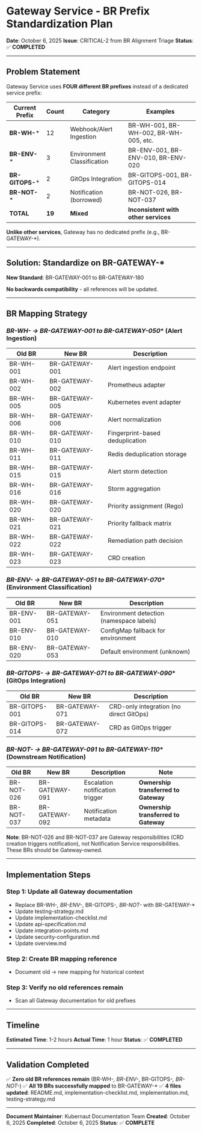 # Gateway Service - BR Prefix Standardization Plan

**Date**: October 6, 2025
**Issue**: CRITICAL-2 from BR Alignment Triage
**Status**: ✅ **COMPLETED**

---

## Problem Statement

Gateway Service uses **FOUR different BR prefixes** instead of a dedicated service prefix:

| Current Prefix | Count | Category | Examples |
|----------------|-------|----------|----------|
| **BR-WH-*** | 12 | Webhook/Alert Ingestion | BR-WH-001, BR-WH-002, BR-WH-005, etc. |
| **BR-ENV-*** | 3 | Environment Classification | BR-ENV-001, BR-ENV-010, BR-ENV-020 |
| **BR-GITOPS-*** | 2 | GitOps Integration | BR-GITOPS-001, BR-GITOPS-014 |
| **BR-NOT-*** | 2 | Notification (borrowed) | BR-NOT-026, BR-NOT-037 |
| **TOTAL** | **19** | **Mixed** | **Inconsistent with other services** |

**Unlike other services**, Gateway has no dedicated prefix (e.g., BR-GATEWAY-*).

---

## Solution: Standardize on BR-GATEWAY-*

**New Standard**: BR-GATEWAY-001 to BR-GATEWAY-180

**No backwards compatibility** - all references will be updated.

---

## BR Mapping Strategy

### **BR-WH-* → BR-GATEWAY-001 to BR-GATEWAY-050** (Alert Ingestion)

| Old BR | New BR | Description |
|--------|--------|-------------|
| BR-WH-001 | BR-GATEWAY-001 | Alert ingestion endpoint |
| BR-WH-002 | BR-GATEWAY-002 | Prometheus adapter |
| BR-WH-005 | BR-GATEWAY-005 | Kubernetes event adapter |
| BR-WH-006 | BR-GATEWAY-006 | Alert normalization |
| BR-WH-010 | BR-GATEWAY-010 | Fingerprint-based deduplication |
| BR-WH-011 | BR-GATEWAY-011 | Redis deduplication storage |
| BR-WH-015 | BR-GATEWAY-015 | Alert storm detection |
| BR-WH-016 | BR-GATEWAY-016 | Storm aggregation |
| BR-WH-020 | BR-GATEWAY-020 | Priority assignment (Rego) |
| BR-WH-021 | BR-GATEWAY-021 | Priority fallback matrix |
| BR-WH-022 | BR-GATEWAY-022 | Remediation path decision |
| BR-WH-023 | BR-GATEWAY-023 | CRD creation |

### **BR-ENV-* → BR-GATEWAY-051 to BR-GATEWAY-070** (Environment Classification)

| Old BR | New BR | Description |
|--------|--------|-------------|
| BR-ENV-001 | BR-GATEWAY-051 | Environment detection (namespace labels) |
| BR-ENV-010 | BR-GATEWAY-010 | ConfigMap fallback for environment |
| BR-ENV-020 | BR-GATEWAY-053 | Default environment (unknown) |

### **BR-GITOPS-* → BR-GATEWAY-071 to BR-GATEWAY-090** (GitOps Integration)

| Old BR | New BR | Description |
|--------|--------|-------------|
| BR-GITOPS-001 | BR-GATEWAY-071 | CRD-only integration (no direct GitOps) |
| BR-GITOPS-014 | BR-GATEWAY-072 | CRD as GitOps trigger |

### **BR-NOT-* → BR-GATEWAY-091 to BR-GATEWAY-110** (Downstream Notification)

| Old BR | New BR | Description | Note |
|--------|--------|-------------|------|
| BR-NOT-026 | BR-GATEWAY-091 | Escalation notification trigger | **Ownership transferred to Gateway** |
| BR-NOT-037 | BR-GATEWAY-092 | Notification metadata | **Ownership transferred to Gateway** |

**Note**: BR-NOT-026 and BR-NOT-037 are Gateway responsibilities (CRD creation triggers notification), not Notification Service responsibilities. These BRs should be Gateway-owned.

---

## Implementation Steps

### **Step 1: Update all Gateway documentation**
- Replace BR-WH-*, BR-ENV-*, BR-GITOPS-*, BR-NOT-* with BR-GATEWAY-*
- Update testing-strategy.md
- Update implementation-checklist.md
- Update api-specification.md
- Update integration-points.md
- Update security-configuration.md
- Update overview.md

### **Step 2: Create BR mapping reference**
- Document old → new mapping for historical context

### **Step 3: Verify no old references remain**
- Scan all Gateway documentation for old prefixes

---

## Timeline

**Estimated Time**: 1-2 hours
**Actual Time**: 1 hour
**Status**: ✅ **COMPLETED**

---

## Validation Completed

✅ **Zero old BR references remain** (BR-WH-*, BR-ENV-*, BR-GITOPS-*, BR-NOT-*)
✅ **All 19 BRs successfully mapped** to BR-GATEWAY-*
✅ **4 files updated**: README.md, implementation-checklist.md, implementation.md, testing-strategy.md

---

**Document Maintainer**: Kubernaut Documentation Team
**Created**: October 6, 2025
**Completed**: October 6, 2025
**Status**: ✅ **COMPLETE**

